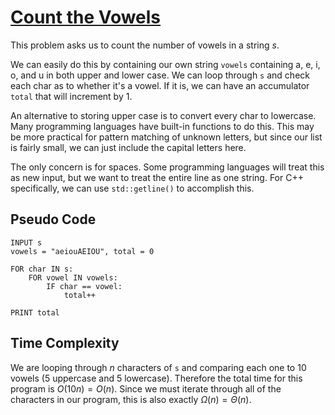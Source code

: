 # [Count the Vowels](https://open.kattis.com/problems/countthevowels)

This problem asks us to count the number of vowels in a string $s$.

We can easily do this by containing our own string `vowels` containing a, e, i, o, and u in both upper and lower case. We can loop through `s` and check each char as to whether it's a vowel. If it is, we can have an accumulator `total` that will increment by $1$.

An alternative to storing upper case is to convert every char to lowercase. Many programming languages have built-in functions to do this. This may be more practical for pattern matching of unknown letters, but since our list is fairly small, we can just include the capital letters here.

The only concern is for spaces. Some programming languages will treat this as new input, but we want to treat the entire line as one string. For C++ specifically, we can use `std::getline()` to accomplish this.

## Pseudo Code
```
INPUT s
vowels = "aeiouAEIOU", total = 0

FOR char IN s:
    FOR vowel IN vowels:
        IF char == vowel:
            total++

PRINT total
```

## Time Complexity
We are looping through $n$ characters of `s` and comparing each one to $10$ vowels ($5$ uppercase and $5$ lowercase). Therefore the total time for this program is $O(10n) = O(n)$. Since we must iterate through all of the characters in our program, this is also exactly $\Omega(n) = \Theta(n)$.